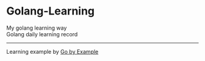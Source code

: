 # Golang-Learning   
My golang learning way    
Golang daily learning record      
************
Learning example by [Go by Example](https://books.studygolang.com/gobyexample/)     
